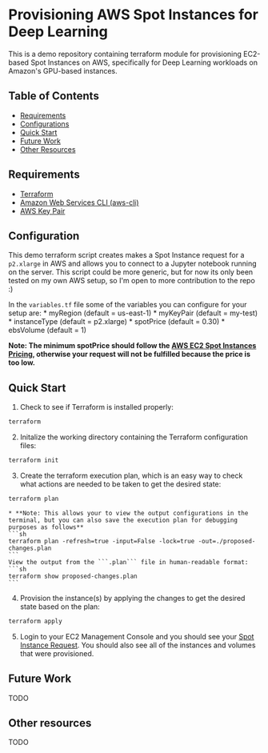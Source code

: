 # Provisioning AWS Spot Instances for Deep Learning

This is a demo repository containing terraform module for provisioning EC2-based Spot Instances on AWS, specifically for Deep Learning workloads on Amazon's GPU-based instances.

## Table of Contents
* [Requirements](#requirements)
* [Configurations](#configuration)
* [Quick Start](#quick-start)
* [Future Work](#future-work)
* [Other Resources](#other-resources)

## Requirements
* [Terraform](https://www.terraform.io/)
* [Amazon Web Services CLI (aws-cli)](https://aws.amazon.com/cli/)
* [AWS Key Pair](https://docs.aws.amazon.com/AWSEC2/latest/UserGuide/ec2-key-pairs.html#having-ec2-create-your-key-pair)

## Configuration
This demo terraform script creates makes a Spot Instance request for a ```p2.xlarge``` in AWS and allows you to connect to a Jupyter notebook running on the server. This script could be more generic, but for now its only been tested on my own AWS setup, so I'm open to more contribution to the repo :)

In the ```variables.tf``` file some of the variables you can configure for your setup are:
    * myRegion          (default = us-east-1)
    * myKeyPair         (default = my-test)
    * instanceType      (default = p2.xlarge)
    * spotPrice         (default = 0.30)
    * ebsVolume         (default = 1)

**Note: The minimum spotPrice should follow the [AWS EC2 Spot Instances Pricing](https://aws.amazon.com/ec2/spot/pricing/), otherwise your request will not be fulfilled because the price is too low.**

## Quick Start
1. Check to see if Terraform is installed properly:
```sh
terraform
```

2. Initalize the working directory containing the Terraform configuration files:
```sh
terraform init
```

3. Create the terraform execution plan, which is an easy way to check what actions are needed to be taken to get the desired state:
```sh
terraform plan
```
    * **Note: This allows your to view the output configurations in the terminal, but you can also save the execution plan for debugging purposes as follows**
    ```sh
    terraform plan -refresh=true -input=False -lock=true -out=./proposed-changes.plan
    ```
    View the output from the ```.plan``` file in human-readable format:
    ```sh
    terraform show proposed-changes.plan
    ```

4. Provision the instance(s) by applying the changes to get the desired state based on the plan:
```sh
terraform apply
```

5. Login to your EC2 Management Console and you should see your [Spot Instance Request](https://docs.aws.amazon.com/AWSEC2/latest/UserGuide/spot-requests.html). You should also see all of the instances and  volumes that were provisioned.

## Future Work
TODO

## Other resources
TODO
